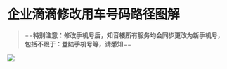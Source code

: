 # 企业滴滴修改用车号码路径图解  
>==__特别注意：修改手机号后，知音楼所有服务均会同步更改为新手机号，包括不限于：登陆手机号等，请悉知__==  

![](assets/004/002-1622437909415.png)